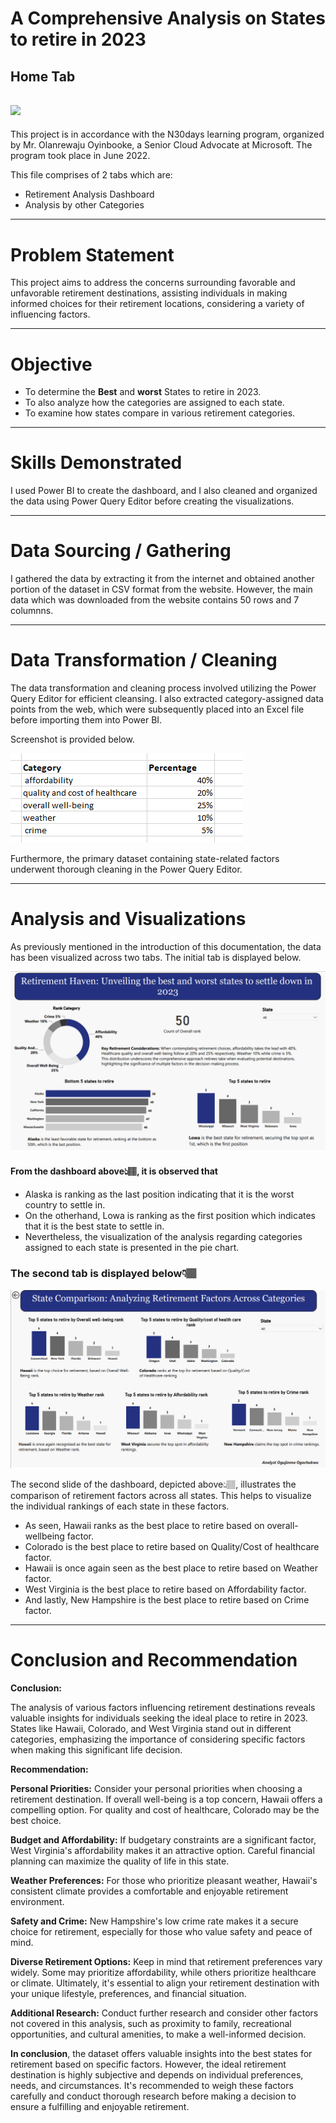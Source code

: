 # A Comprehensive Analysis on States to retire in 2023
## Home Tab
![](Homepage.png)
-----------



This project is in accordance with the N30days learning program, organized by Mr. Olanrewaju Oyinbooke, a Senior Cloud Advocate at Microsoft. The program took place in June 2022.

This file comprises of 2 tabs which are:
- Retirement Analysis Dashboard
- Analysis by other Categories


----------------
# Problem Statement
This project aims to address the concerns surrounding favorable and unfavorable retirement destinations, assisting individuals in making informed choices for their retirement locations, considering a variety of influencing factors.

-------------
# Objective
- To determine the **Best** and **worst** States to retire in 2023.
- To also analyze how the categories are assigned to each state.
- To examine how states compare in various retirement categories.


---------------
# Skills Demonstrated
I used Power BI to create the dashboard, and I also cleaned and organized the data using Power Query Editor before creating the visualizations.

------------------------
# Data Sourcing / Gathering
I gathered the data by extracting it from the internet and obtained another portion of the dataset in CSV format from the website.
However, the main data which was downloaded from the website contains 50 rows and 7 columnns.


-----------------
# Data Transformation / Cleaning
The data transformation and cleaning process involved utilizing the Power Query Editor for efficient cleansing. I also extracted category-assigned data points from the web, which were subsequently placed into an Excel file before importing them into Power BI. 

Screenshot is provided below.



![](Category.png)



Furthermore, the primary dataset containing state-related factors underwent thorough cleaning in the Power Query Editor.

---------------
# Analysis and Visualizations
As previously mentioned in the introduction of this documentation, the data has been visualized across two tabs. The initial tab is displayed below.

![](Places_to_retire.png)


#### From the dashboard above👆🏽, it is observed that
- Alaska is ranking as the last position indicating that it is the worst country to settle in.
- On the otherhand, Lowa is ranking as the first position which indicates that it is the best state to settle in.
- Nevertheless, the visualization of the analysis regarding categories assigned to each state is presented in the pie chart.


 ### The second tab is displayed below👇🏽

  ![](Places_to_retire2.png)

The second slide of the dashboard, depicted above👆🏽, illustrates the comparison of retirement factors across all states. This helps to visualize the individual rankings of each state in these factors.

- As seen, Hawaii ranks as the best place to retire based on overall-wellbeing factor.
- Colorado is the best place to retire based on Quality/Cost of healthcare factor.
- Hawaii is once again seen as the best place to retire based on Weather factor.
- West Virginia is the best place to retire based on Affordability factor.
- And lastly, New Hampshire is the best place to retire based on Crime factor.


------------------------

# Conclusion and Recommendation

**Conclusion:**

The analysis of various factors influencing retirement destinations reveals valuable insights for individuals seeking the ideal place to retire in 2023. States like Hawaii, Colorado, and West Virginia stand out in different categories, emphasizing the importance of considering specific factors when making this significant life decision.

**Recommendation:**

**Personal Priorities:** Consider your personal priorities when choosing a retirement destination. If overall well-being is a top concern, Hawaii offers a compelling option. For quality and cost of healthcare, Colorado may be the best choice.

**Budget and Affordability:** If budgetary constraints are a significant factor, West Virginia's affordability makes it an attractive option. Careful financial planning can maximize the quality of life in this state.

**Weather Preferences:** For those who prioritize pleasant weather, Hawaii's consistent climate provides a comfortable and enjoyable retirement environment.

**Safety and Crime:** New Hampshire's low crime rate makes it a secure choice for retirement, especially for those who value safety and peace of mind.

**Diverse Retirement Options:** Keep in mind that retirement preferences vary widely. Some may prioritize affordability, while others prioritize healthcare or climate. Ultimately, it's essential to align your retirement destination with your unique lifestyle, preferences, and financial situation.

**Additional Research:** Conduct further research and consider other factors not covered in this analysis, such as proximity to family, recreational opportunities, and cultural amenities, to make a well-informed decision.


**In conclusion**, the dataset offers valuable insights into the best states for retirement based on specific factors. However, the ideal retirement destination is highly subjective and depends on individual preferences, needs, and circumstances. It's recommended to weigh these factors carefully and conduct thorough research before making a decision to ensure a fulfilling and enjoyable retirement.













